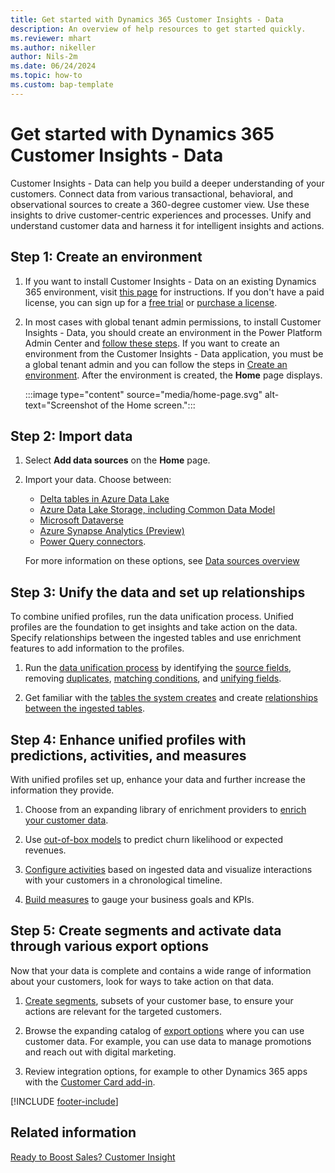 ```yaml
---
title: Get started with Dynamics 365 Customer Insights - Data
description: An overview of help resources to get started quickly. 
ms.reviewer: mhart
ms.author: nikeller
author: Nils-2m
ms.date: 06/24/2024
ms.topic: how-to
ms.custom: bap-template
---
```


# Get started with Dynamics 365 Customer Insights - Data

Customer Insights - Data can help you build a deeper understanding of your customers. Connect data from various transactional, behavioral, and observational sources to create a 360-degree customer view. Use these insights to drive customer-centric experiences and processes. Unify and understand customer data and harness it for intelligent insights and actions.

## Step 1: Create an environment

1. If you want to install Customer Insights - Data on an existing Dynamics 365 environment, visit [this page](..\journeys\setup.md) for instructions. If you don't have a paid license, you can sign up for a [free trial](trial-signup.md) or [purchase a license](paid-license.md).

1. In most cases with global tenant admin permissions, to install Customer Insights - Data, you should create an environment in the Power Platform Admin Center and [follow these steps](..\journeys\setup.md). If you want to create an environment from the Customer Insights - Data application, you must be a global tenant admin and you can follow the steps in [Create an environment](create-environment.md). After the environment is created, the **Home** page displays.

   :::image type="content" source="media/home-page.svg" alt-text="Screenshot of the Home screen.":::

## Step 2: Import data

1. Select **Add data sources** on the **Home** page.

1. Import your data. Choose between:

   - [Delta tables in Azure Data Lake](connect-delta-lake.md)
   - [Azure Data Lake Storage, including Common Data Model](connect-common-data-model.md)
   - [Microsoft Dataverse](connect-dataverse.md)
   - [Azure Synapse Analytics (Preview)](connect-synapse.md)
   - [Power Query connectors](connect-power-query.md).

   For more information on these options, see [Data sources overview](data-sources.md)

## Step 3: Unify the data and set up relationships

To combine unified profiles, run the data unification process. Unified profiles are the foundation to get insights and take action on the data. Specify relationships between the ingested tables and use enrichment features to add information to the profiles.

1. Run the [data unification process](data-unification.md) by identifying the [source fields](data-unification-map-tables.md), removing [duplicates](data-unification-duplicates.md), [matching conditions](data-unification-match-tables.md), and [unifying fields](data-unification-merge-tables.md).

1. Get familiar with the [tables the system creates](tables.md) and create [relationships between the ingested tables](relationships.md).

## Step 4: Enhance unified profiles with predictions, activities, and measures

With unified profiles set up, enhance your data and further increase the information they provide.

1. Choose from an expanding library of enrichment providers to [enrich your customer data](enrichment-manage.md).

1. Use [out-of-box models](predictions.md) to predict churn likelihood or expected revenues.

1. [Configure activities](activities.md) based on ingested data and visualize interactions with your customers in a chronological timeline.

1. [Build measures](measures.md) to gauge your business goals and KPIs.

## Step 5: Create segments and activate data through various export options

Now that your data is complete and contains a wide range of information about your customers, look for ways to take action on that data.

1. [Create segments](segments.md), subsets of your customer base, to ensure your actions are relevant for the targeted customers.

1. Browse the expanding catalog of [export options](export-destinations.md) where you can use customer data. For example, you can use data to manage promotions and reach out with digital marketing.

1. Review integration options, for example to other Dynamics 365 apps with the [Customer Card add-in](customer-card-add-in.md).  

[!INCLUDE [footer-include](includes/footer-banner.md)]


## Related information

[Ready to Boost Sales? Customer Insight](https://youtu.be/z0aXIx7sSro)
